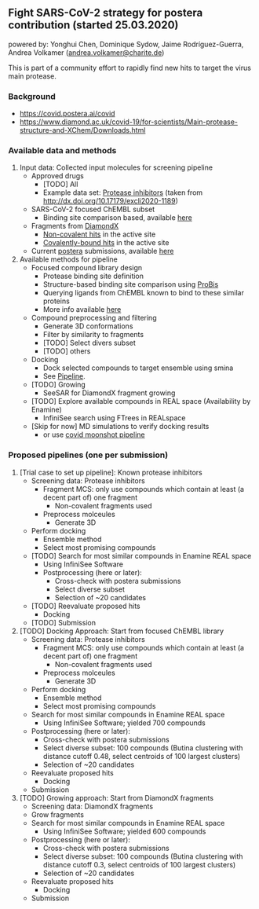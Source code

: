## Fight SARS-CoV-2 strategy for postera contribution (started 25.03.2020)
powered by: Yonghui Chen, Dominique Sydow, Jaime Rodríguez-Guerra, Andrea Volkamer (andrea.volkamer@charite.de)

This is part of a community effort to rapidly find new hits to target the virus main protease.

### Background

* https://covid.postera.ai/covid
* https://www.diamond.ac.uk/covid-19/for-scientists/Main-protease-structure-and-XChem/Downloads.html

### Available data and methods

1. Input data: Collected input molecules for screening pipeline
    * Approved drugs
        * [TODO] All
        * Example data set: [Protease inhibitors](https://github.com/volkamerlab/covid19-SBapproach/blob/master/data/proteaseFDAdrugs.csv) (taken from http://dx.doi.org/10.17179/excli2020-1189)
    * SARS-CoV-2 focused ChEMBL subset
        * Binding site comparison based, available [here](https://github.com/volkamerlab/covid19-SBapproach/tree/master/data/focused_library_similar_proteins)
    * Fragments from [DiamondX](https://www.diamond.ac.uk/covid-19/for-scientists/Main-protease-structure-and-XChem/Downloads.html)
        * [Non-covalent hits](https://github.com/volkamerlab/covid19-SBapproach/blob/master/data/fragments/non_covalent_fragments_2D.sdf) in the active site
        * [Covalently-bound hits](https://github.com/volkamerlab/covid19-SBapproach/blob/master/data/fragments/covalent_fragments_2D.sdf) in the active site
    * Current [postera](https://covid.postera.ai/covid) submissions, available [here](https://github.com/volkamerlab/covid19-SBapproach/blob/master/data/covid_submissions_03_24_2020.xlsx)
2. Available methods for pipeline
    * Focused compound library design
        * Protease binding site definition
        * Structure-based binding site comparison using [ProBis](http://probis.cmm.ki.si/)
        * Querying ligands from ChEMBL known to bind to these similar proteins
        * More info available [here](https://github.com/volkamerlab/covid19-SBapproach/tree/master/notebooks/focused_library_similar_proteins)
    * Compound preprocessing and filtering
        * Generate 3D conformations
        * Filter by similarity to fragments
        * [TODO] Select divers subset
        * [TODO] others
    * Docking
       * Dock selected compounds to target ensemble using smina
       * See [Pipeline](https://github.com/volkamerlab/covid19-SBapproach/tree/master/notebooks/Docking).
    * [TODO] Growing
      * SeeSAR for DiamondX fragment growing
    * [TODO] Explore available compounds in REAL space (Availability by Enamine)
        * InfiniSee search using FTrees in REALspace
    * [Skip for now] MD simulations to verify docking results
        * or use [covid moonshot pipeline](https://github.com/FoldingAtHome/covid-moonshot)

### Proposed pipelines (one per submission)

1. [Trial case to set up pipeline]: Known protease inhibitors
    * Screening data: Protease inhibitors
        * Fragment MCS: only use compounds which contain at least (a decent part of) one fragment
            * Non-covalent fragments used
        * Preprocess molceules
            * Generate 3D
    * Perform docking
        * Ensemble method
        * Select most promising compounds
    * [TODO] Search for most similar compounds in Enamine REAL space
        * Using InfiniSee Software
        * Postprocessing (here or later):
            * Cross-check with postera submissions
            * Select diverse subset
            * Selection of ~20 candidates
    * [TODO] Reevaluate proposed hits
        * Docking
    * [TODO] Submission
2. [TODO] Docking Approach: Start from focused ChEMBL library
    * Screening data: Protease inhibitors
        * Fragment MCS: only use compounds which contain at least (a decent part of) one fragment
            * Non-covalent fragments used
        * Preprocess molceules
            * Generate 3D
    * Perform docking
        * Ensemble method
        * Select most promising compounds
    * Search for most similar compounds in Enamine REAL space
        * Using InfiniSee Software; yielded 700 compounds
    * Postprocessing (here or later):
        * Cross-check with postera submissions
        * Select diverse subset: 100 compounds (Butina clustering with distance cutoff 0.48, select centroids of 100 largest clusters)
        * Selection of ~20 candidates
    * Reevaluate proposed hits
        * Docking
    * Submission
3. [TODO] Growing approach: Start from DiamondX fragments
    * Screening data: DiamondX fragments
    * Grow fragments
    * Search for most similar compounds in Enamine REAL space
        * Using InfiniSee Software; yielded 600 compounds
    * Postprocessing (here or later):
        * Cross-check with postera submissions
        * Select diverse subset: 100 compounds (Butina clustering with distance cutoff 0.3, select centroids of 100 largest clusters)
        * Selection of ~20 candidates
    * Reevaluate proposed hits
        * Docking
    * Submission
